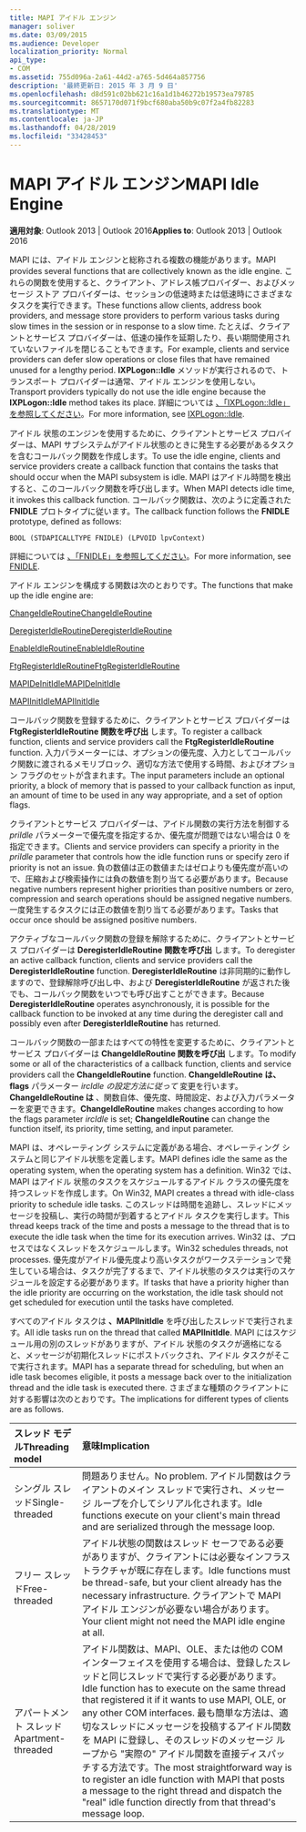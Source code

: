 ```yaml
---
title: MAPI アイドル エンジン
manager: soliver
ms.date: 03/09/2015
ms.audience: Developer
localization_priority: Normal
api_type:
- COM
ms.assetid: 755d096a-2a61-44d2-a765-5d464a857756
description: '最終更新日: 2015 年 3 月 9 日'
ms.openlocfilehash: d8d591c02bb621c16a1d1b46272b19573ea79785
ms.sourcegitcommit: 8657170d071f9bcf680aba50b9c07f2a4fb82283
ms.translationtype: MT
ms.contentlocale: ja-JP
ms.lasthandoff: 04/28/2019
ms.locfileid: "33428453"
---
```

# <a name="mapi-idle-engine"></a><span data-ttu-id="d8285-103">MAPI アイドル エンジン</span><span class="sxs-lookup"><span data-stu-id="d8285-103">MAPI Idle Engine</span></span>

  
  
<span data-ttu-id="d8285-104">**適用対象**: Outlook 2013 | Outlook 2016</span><span class="sxs-lookup"><span data-stu-id="d8285-104">**Applies to**: Outlook 2013 | Outlook 2016</span></span> 
  
<span data-ttu-id="d8285-105">MAPI には、アイドル エンジンと総称される複数の機能があります。</span><span class="sxs-lookup"><span data-stu-id="d8285-105">MAPI provides several functions that are collectively known as the idle engine.</span></span> <span data-ttu-id="d8285-106">これらの関数を使用すると、クライアント、アドレス帳プロバイダー、およびメッセージ ストア プロバイダーは、セッションの低速時または低速時にさまざまなタスクを実行できます。</span><span class="sxs-lookup"><span data-stu-id="d8285-106">These functions allow clients, address book providers, and message store providers to perform various tasks during slow times in the session or in response to a slow time.</span></span> <span data-ttu-id="d8285-107">たとえば、クライアントとサービス プロバイダーは、低速の操作を延期したり、長い期間使用されていないファイルを閉じることもできます。</span><span class="sxs-lookup"><span data-stu-id="d8285-107">For example, clients and service providers can defer slow operations or close files that have remained unused for a lengthy period.</span></span> <span data-ttu-id="d8285-108">**IXPLogon::Idle** メソッドが実行されるので、トランスポート プロバイダーは通常、アイドル エンジンを使用しない。</span><span class="sxs-lookup"><span data-stu-id="d8285-108">Transport providers typically do not use the idle engine because the **IXPLogon::Idle** method takes its place.</span></span> <span data-ttu-id="d8285-109">詳細については [、「IXPLogon::Idle」を参照してください](ixplogon-idle.md)。</span><span class="sxs-lookup"><span data-stu-id="d8285-109">For more information, see [IXPLogon::Idle](ixplogon-idle.md).</span></span>
  
<span data-ttu-id="d8285-110">アイドル 状態のエンジンを使用するために、クライアントとサービス プロバイダーは、MAPI サブシステムがアイドル状態のときに発生する必要があるタスクを含むコールバック関数を作成します。</span><span class="sxs-lookup"><span data-stu-id="d8285-110">To use the idle engine, clients and service providers create a callback function that contains the tasks that should occur when the MAPI subsystem is idle.</span></span> <span data-ttu-id="d8285-111">MAPI はアイドル時間を検出すると、このコールバック関数を呼び出します。</span><span class="sxs-lookup"><span data-stu-id="d8285-111">When MAPI detects idle time, it invokes this callback function.</span></span> <span data-ttu-id="d8285-112">コールバック関数は、次のように定義された **FNIDLE** プロトタイプに従います。</span><span class="sxs-lookup"><span data-stu-id="d8285-112">The callback function follows the **FNIDLE** prototype, defined as follows:</span></span> 
  
 `BOOL (STDAPICALLTYPE FNIDLE) (LPVOID lpvContext)`
  
<span data-ttu-id="d8285-113">詳細については [、「FNIDLE」を参照してください](fnidle.md)。</span><span class="sxs-lookup"><span data-stu-id="d8285-113">For more information, see [FNIDLE](fnidle.md).</span></span>
  
<span data-ttu-id="d8285-114">アイドル エンジンを構成する関数は次のとおりです。</span><span class="sxs-lookup"><span data-stu-id="d8285-114">The functions that make up the idle engine are:</span></span>
  
[<span data-ttu-id="d8285-115">ChangeIdleRoutine</span><span class="sxs-lookup"><span data-stu-id="d8285-115">ChangeIdleRoutine</span></span>](changeidleroutine.md)
  
[<span data-ttu-id="d8285-116">DeregisterIdleRoutine</span><span class="sxs-lookup"><span data-stu-id="d8285-116">DeregisterIdleRoutine</span></span>](deregisteridleroutine.md)
  
[<span data-ttu-id="d8285-117">EnableIdleRoutine</span><span class="sxs-lookup"><span data-stu-id="d8285-117">EnableIdleRoutine</span></span>](enableidleroutine.md)
  
[<span data-ttu-id="d8285-118">FtgRegisterIdleRoutine</span><span class="sxs-lookup"><span data-stu-id="d8285-118">FtgRegisterIdleRoutine</span></span>](ftgregisteridleroutine.md)
  
[<span data-ttu-id="d8285-119">MAPIDeInitIdle</span><span class="sxs-lookup"><span data-stu-id="d8285-119">MAPIDeInitIdle</span></span>](mapideinitidle.md)
  
[<span data-ttu-id="d8285-120">MAPIInitIdle</span><span class="sxs-lookup"><span data-stu-id="d8285-120">MAPIInitIdle</span></span>](mapiinitidle.md)
  
<span data-ttu-id="d8285-121">コールバック関数を登録するために、クライアントとサービス プロバイダーは **FtgRegisterIdleRoutine 関数を呼び出** します。</span><span class="sxs-lookup"><span data-stu-id="d8285-121">To register a callback function, clients and service providers call the **FtgRegisterIdleRoutine** function.</span></span> <span data-ttu-id="d8285-122">入力パラメーターには、オプションの優先度、入力としてコールバック関数に渡されるメモリブロック、適切な方法で使用する時間、およびオプション フラグのセットが含まれます。</span><span class="sxs-lookup"><span data-stu-id="d8285-122">The input parameters include an optional priority, a block of memory that is passed to your callback function as input, an amount of time to be used in any way appropriate, and a set of option flags.</span></span> 
  
<span data-ttu-id="d8285-123">クライアントとサービス プロバイダーは、アイドル関数の実行方法を制御する  _priIdle_ パラメーターで優先度を指定するか、優先度が問題ではない場合は 0 を指定できます。</span><span class="sxs-lookup"><span data-stu-id="d8285-123">Clients and service providers can specify a priority in the  _priIdle_ parameter that controls how the idle function runs or specify zero if priority is not an issue.</span></span> <span data-ttu-id="d8285-124">負の数値は正の数値またはゼロよりも優先度が高いので、圧縮および検索操作には負の数値を割り当てる必要があります。</span><span class="sxs-lookup"><span data-stu-id="d8285-124">Because negative numbers represent higher priorities than positive numbers or zero, compression and search operations should be assigned negative numbers.</span></span> <span data-ttu-id="d8285-125">一度発生するタスクには正の数値を割り当てる必要があります。</span><span class="sxs-lookup"><span data-stu-id="d8285-125">Tasks that occur once should be assigned positive numbers.</span></span> 
  
<span data-ttu-id="d8285-126">アクティブなコールバック関数の登録を解除するために、クライアントとサービス プロバイダーは **DeregisterIdleRoutine 関数を呼び出** します。</span><span class="sxs-lookup"><span data-stu-id="d8285-126">To deregister an active callback function, clients and service providers call the **DeregisterIdleRoutine** function.</span></span> <span data-ttu-id="d8285-127">**DeregisterIdleRoutine** は非同期的に動作しますので、登録解除呼び出し中、および **DeregisterIdleRoutine** が返された後でも、コールバック関数をいつでも呼び出すことができます。</span><span class="sxs-lookup"><span data-stu-id="d8285-127">Because **DeregisterIdleRoutine** operates asynchronously, it is possible for the callback function to be invoked at any time during the deregister call and possibly even after **DeregisterIdleRoutine** has returned.</span></span> 
  
<span data-ttu-id="d8285-128">コールバック関数の一部またはすべての特性を変更するために、クライアントとサービス プロバイダーは **ChangeIdleRoutine 関数を呼び出** します。</span><span class="sxs-lookup"><span data-stu-id="d8285-128">To modify some or all of the characteristics of a callback function, clients and service providers call the **ChangeIdleRoutine** function.</span></span> <span data-ttu-id="d8285-129">**ChangeIdleRoutine は、flags** パラメーター  _ircIdle の設定方法に従って_ 変更を行います。 **ChangeIdleRoutine は** 、関数自体、優先度、時間設定、および入力パラメーターを変更できます。</span><span class="sxs-lookup"><span data-stu-id="d8285-129">**ChangeIdleRoutine** makes changes according to how the flags parameter  _ircIdle_ is set; **ChangeIdleRoutine** can change the function itself, its priority, time setting, and input parameter.</span></span> 
  
<span data-ttu-id="d8285-130">MAPI は、オペレーティング システムに定義がある場合、オペレーティング システムと同じアイドル状態を定義します。</span><span class="sxs-lookup"><span data-stu-id="d8285-130">MAPI defines idle the same as the operating system, when the operating system has a definition.</span></span> <span data-ttu-id="d8285-131">Win32 では、MAPI はアイドル 状態のタスクをスケジュールするアイドル クラスの優先度を持つスレッドを作成します。</span><span class="sxs-lookup"><span data-stu-id="d8285-131">On Win32, MAPI creates a thread with idle-class priority to schedule idle tasks.</span></span> <span data-ttu-id="d8285-132">このスレッドは時間を追跡し、スレッドにメッセージを投稿し、実行の時間が到着するとアイドル タスクを実行します。</span><span class="sxs-lookup"><span data-stu-id="d8285-132">This thread keeps track of the time and posts a message to the thread that is to execute the idle task when the time for its execution arrives.</span></span> <span data-ttu-id="d8285-133">Win32 は、プロセスではなくスレッドをスケジュールします。</span><span class="sxs-lookup"><span data-stu-id="d8285-133">Win32 schedules threads, not processes.</span></span> <span data-ttu-id="d8285-134">優先度がアイドル優先度より高いタスクがワークステーションで発生している場合は、タスクが完了するまで、アイドル状態のタスクは実行のスケジュールを設定する必要があります。</span><span class="sxs-lookup"><span data-stu-id="d8285-134">If tasks that have a priority higher than the idle priority are occurring on the workstation, the idle task should not get scheduled for execution until the tasks have completed.</span></span> 
  
<span data-ttu-id="d8285-135">すべてのアイドル タスクは **、MAPIInitIdle** を呼び出したスレッドで実行されます。</span><span class="sxs-lookup"><span data-stu-id="d8285-135">All idle tasks run on the thread that called **MAPIInitIdle**.</span></span> <span data-ttu-id="d8285-136">MAPI にはスケジュール用の別のスレッドがありますが、アイドル 状態のタスクが適格になると、メッセージが初期化スレッドにポストバックされ、アイドル タスクがそこで実行されます。</span><span class="sxs-lookup"><span data-stu-id="d8285-136">MAPI has a separate thread for scheduling, but when an idle task becomes eligible, it posts a message back over to the initialization thread and the idle task is executed there.</span></span> <span data-ttu-id="d8285-137">さまざまな種類のクライアントに対する影響は次のとおりです。</span><span class="sxs-lookup"><span data-stu-id="d8285-137">The implications for different types of clients are as follows.</span></span>
  
|<span data-ttu-id="d8285-138">**スレッド モデル**</span><span class="sxs-lookup"><span data-stu-id="d8285-138">**Threading model**</span></span>|<span data-ttu-id="d8285-139">**意味**</span><span class="sxs-lookup"><span data-stu-id="d8285-139">**Implication**</span></span>|
|:-----|:-----|
|<span data-ttu-id="d8285-140">シングル スレッド</span><span class="sxs-lookup"><span data-stu-id="d8285-140">Single-threaded</span></span>  <br/> |<span data-ttu-id="d8285-141">問題ありません。</span><span class="sxs-lookup"><span data-stu-id="d8285-141">No problem.</span></span> <span data-ttu-id="d8285-142">アイドル関数はクライアントのメイン スレッドで実行され、メッセージ ループを介してシリアル化されます。</span><span class="sxs-lookup"><span data-stu-id="d8285-142">Idle functions execute on your client's main thread and are serialized through the message loop.</span></span>  <br/> |
|<span data-ttu-id="d8285-143">フリー スレッド</span><span class="sxs-lookup"><span data-stu-id="d8285-143">Free-threaded</span></span>  <br/> |<span data-ttu-id="d8285-144">アイドル状態の関数はスレッド セーフである必要がありますが、クライアントには必要なインフラストラクチャが既に存在します。</span><span class="sxs-lookup"><span data-stu-id="d8285-144">Idle functions must be thread-safe, but your client already has the necessary infrastructure.</span></span> <span data-ttu-id="d8285-145">クライアントで MAPI アイドル エンジンが必要ない場合があります。</span><span class="sxs-lookup"><span data-stu-id="d8285-145">Your client might not need the MAPI idle engine at all.</span></span>  <br/> |
|<span data-ttu-id="d8285-146">アパートメント スレッド</span><span class="sxs-lookup"><span data-stu-id="d8285-146">Apartment-threaded</span></span>  <br/> |<span data-ttu-id="d8285-147">アイドル関数は、MAPI、OLE、または他の COM インターフェイスを使用する場合は、登録したスレッドと同じスレッドで実行する必要があります。</span><span class="sxs-lookup"><span data-stu-id="d8285-147">Idle function has to execute on the same thread that registered it if it wants to use MAPI, OLE, or any other COM interfaces.</span></span> <span data-ttu-id="d8285-148">最も簡単な方法は、適切なスレッドにメッセージを投稿するアイドル関数を MAPI に登録し、そのスレッドのメッセージ ループから "実際の" アイドル関数を直接ディスパッチする方法です。</span><span class="sxs-lookup"><span data-stu-id="d8285-148">The most straightforward way is to register an idle function with MAPI that posts a message to the right thread and dispatch the "real" idle function directly from that thread's message loop.</span></span>  <br/> |
   

